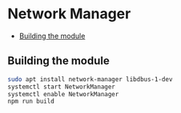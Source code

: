 # Network Manager

<!-- MarkdownTOC autolink="true" bracket="round" depth="2" indent="    " -->

- [Building the module](#building-the-module)

<!-- /MarkdownTOC -->

## Building the module

``` bash
sudo apt install network-manager libdbus-1-dev
systemctl start NetworkManager
systemctl enable NetworkManager
npm run build
```
